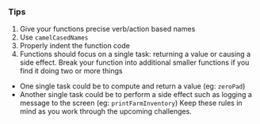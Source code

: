  ### Tips

1. Give your functions precise verb/action based names
2. Use `camelCasedNames` 
3. Properly indent the function code
4. Functions should focus on a single task: returning a value or causing a side effect. Break your function into additional smaller functions if you find it doing two or more things
  * One single task could be to compute and return a value (eg: `zeroPad`)
  * Another single task could be to perform a side effect such as logging a message to  the screen (eg: `printFarmInventory`)
Keep these rules in mind as you work through the upcoming challenges.